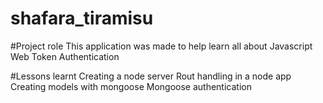 # shafara_tiramisu

#Project role
This application was made to help learn all about Javascript Web Token Authentication

#Lessons learnt
Creating a node server
Rout handling in a node app
Creating models with mongoose 
Mongoose authentication
